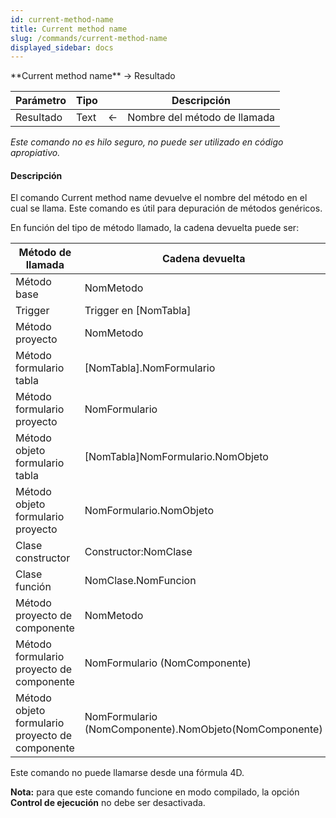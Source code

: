 ```yaml
---
id: current-method-name
title: Current method name
slug: /commands/current-method-name
displayed_sidebar: docs
---
```


<!--REF #_command_.Current method name.Syntax-->**Current method name**  -> Resultado<!-- END REF-->
<!--REF #_command_.Current method name.Params-->
| Parámetro | Tipo |  | Descripción |
| --- | --- | --- | --- |
| Resultado | Text | &#8592; | Nombre del método de llamada |

<!-- END REF-->

*Este comando no es hilo seguro, no puede ser utilizado en código apropiativo.*


#### Descripción 

<!--REF #_command_.Current method name.Summary-->El comando Current method name devuelve el nombre del método en el cual se llama.<!-- END REF--> Este comando es útil para depuración de métodos genéricos.

En función del tipo de método llamado, la cadena devuelta puede ser:

| **Método de llamada**                           | **Cadena devuelta**                                    |
| ----------------------------------------------- | ------------------------------------------------------ |
| Método base                                     | NomMetodo                                              |
| Trigger                                         | Trigger en \[NomTabla\]                                |
| Método proyecto                                 | NomMetodo                                              |
| Método formulario tabla                         | \[NomTabla\].NomFormulario                             |
| Método formulario proyecto                      | NomFormulario                                          |
| Método objeto formulario tabla                  | \[NomTabla\]NomFormulario.NomObjeto                    |
| Método objeto formulario proyecto               | NomFormulario.NomObjeto                                |
| Clase constructor                               | Constructor:NomClase                                   |
| Clase función                                   | NomClase.NomFuncion                                    |
| Método proyecto de componente                   | NomMetodo                                              |
| Método formulario proyecto de componente        | NomFormulario (NomComponente)                          |
| Método objeto formulario proyecto de componente | NomFormulario (NomComponente).NomObjeto(NomComponente) |

Este comando no puede llamarse desde una fórmula 4D.

**Nota:** para que este comando funcione en modo compilado, la opción **Control de ejecución** no debe ser desactivada.
